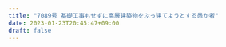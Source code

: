 ```yaml
---
title: "7089号 基礎工事もせずに高層建築物をぶっ建てようとする愚か者"
date: 2023-01-23T20:45:47+09:00
draft: false
---
```


```
```

```
```
